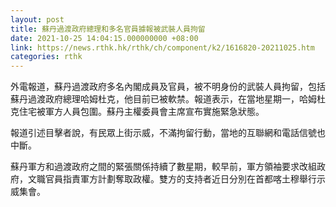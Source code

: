 ```yaml
---
layout: post
title: 蘇丹過渡政府總理和多名官員據報被武裝人員拘留
date: 2021-10-25 14:04:15.000000000 +08:00
link: https://news.rthk.hk/rthk/ch/component/k2/1616820-20211025.htm
categories: rthk
---
```


外電報道，蘇丹過渡政府多名內閣成員及官員，被不明身份的武裝人員拘留，包括蘇丹過渡政府總理哈姆杜克，他目前已被軟禁。報道表示，在當地星期一，哈姆杜克住宅被軍方人員包圍。蘇丹主權委員會主席宣布實施緊急狀態。

報道引述目擊者說，有民眾上街示威，不滿拘留行動，當地的互聯網和電話信號也中斷。

蘇丹軍方和過渡政府之間的緊張關係持續了數星期，較早前，軍方領袖要求改組政府，文職官員指責軍方計劃奪取政權。雙方的支持者近日分別在首都喀土穆舉行示威集會。
